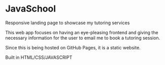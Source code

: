# JavaSchool
Responsive landing page to showcase my tutoring services

This web app focuses on having an eye-pleasing frontend and giving the necessary information for the user to email me to book a tutoring session. 

Since this is being hosted on GitHub Pages, it is a static website.

Built in HTML/CSS/JAVASCRIPT
